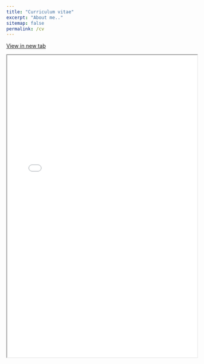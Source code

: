 ```yaml
---
title: "Curriculum vitae"
excerpt: "About me.."
sitemap: false
permalink: /cv
---
```


<a href="/assets/files/epjs_cv.pdf" target="_blank" class="btn btn--primary" id="embedPDFButton">View in new tab</a>


<iframe src="/assets/files/epjs_cv.pdf" width="100%" height="800px"></iframe>
